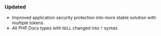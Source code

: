 ### Updated
- Improved application security protection into more stable solution with multiple tokens.
- All PHP Docs types with `NULL` changed into `?` syntax.